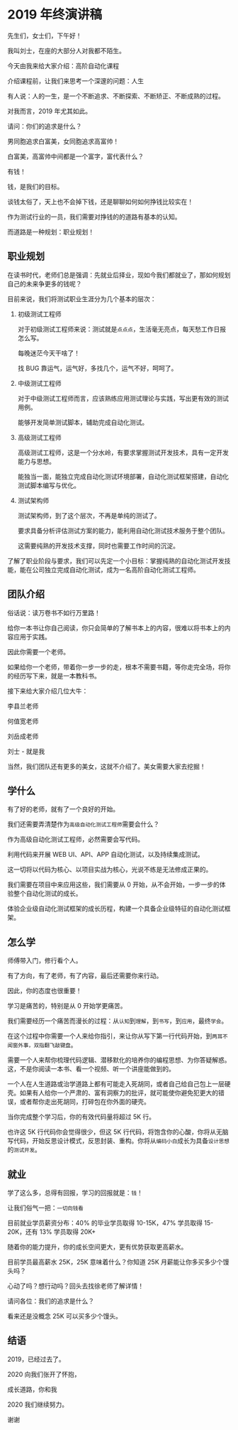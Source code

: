 # 2019 年终演讲稿

先生们，女士们，下午好！

我叫刘士，在座的大部分人对我都不陌生。

今天由我来给大家介绍：高阶自动化课程

介绍课程前，让我们来思考一个深邃的问题：人生

有人说：人的一生，是一个不断追求、不断探索、不断矫正、不断成熟的过程。

对我而言，2019 年尤其如此。

请问：你们的追求是什么？

男同胞追求白富美，女同胞追求高富帅！

白富美，高富帅中间都是一个富字，富代表什么？

有钱！

钱，是我们的目标。

谈钱太俗了，天上也不会掉下钱，还是聊聊如何如何挣钱比较实在！

作为测试行业的一员，我们需要对挣钱的的道路有基本的认知。

而道路是一种规划：职业规划！

## 职业规划

在读书时代，老师们总是强调：先就业后择业，现如今我们都就业了，那如何规划自己的未来争更多的钱呢？

目前来说，我们将测试职业生涯分为几个基本的层次：

1. 初级测试工程师

    对于初级测试工程师来说：测试就是`点点点`，生活毫无亮点，每天愁工作日报怎么写。

    每晚迷茫今天干啥了！

    找 BUG 靠运气，运气好，多找几个，运气不好，呵呵了。

1. 中级测试工程师

    对于中级测试工程师而言，应该熟练应用测试理论与实践，写出更有效的测试用例。

    能够开发简单测试脚本，辅助完成自动化测试。

1. 高级测试工程师

    高级测试工程师，这是一个分水岭，有要求掌握测试开发技术，具有一定开发能力与思想。

    能独当一面，能独立完成自动化测试环境部署，自动化测试框架搭建，自动化测试脚本编写与优化。

1. 测试架构师

    测试架构师，到了这个层次，不再是单纯的测试了。

    要求具备分析评估测试方案的能力，能利用自动化测试技术服务于整个团队。

    这需要纯熟的开发技术支撑，同时也需要工作时间的沉淀。

了解了职业阶段与要求，我们可以先定一个小目标：掌握纯熟的自动化测试开发技能，能在公司独立完成自动化测试，成为一名高阶自动化测试工程师。

## 团队介绍

俗话说：读万卷书不如行万里路！

给你一本书让你自己阅读，你只会简单的了解书本上的内容，很难以将书本上的内容应用于实践。

因此你需要一个老师。

如果给你一个老师，带着你一步一步的走，根本不需要书籍，等你走完全场，将你的经历写下来，就是一本教科书。

接下来给大家介绍几位大牛：

李县兰老师

何值宽老师

刘岳成老师

刘士 - 就是我

当然，我们团队还有更多的美女，这就不介绍了。美女需要大家去挖掘！

## 学什么

有了好的老师，就有了一个良好的开始。

我们还需要弄清楚作为`高级自动化测试工程师`需要会什么？

作为高级自动化测试工程师，必然需要会写代码。

利用代码来开展 WEB UI、API、APP 自动化测试，以及持续集成测试。

这一切将以代码为核心、以项目实战为核心，光说不练是无法修成正果的。

我们需要在项目中来应用这些，我们需要从 0 开始，从不会开始，一步一步的体验整个自动化测试的成长。

体验企业级自动化测试框架的成长历程，构建一个具备企业级特征的自动化测试框架。

## 怎么学

师傅带入门，修行看个人。

有了方向，有了老师，有了内容，最后还需要你来行动。

因此，你的态度也很重要！

学习是痛苦的，特别是从 0 开始学更痛苦。

我们需要经历一个痛苦而漫长的过程：从`认知`到`理解`，到`书写`，到`应用`，最终`学会`。

在这个过程中你需要一个人来给你指引，来让你从写下第一行代码开始，到`两耳不闻窗外事，双指翻飞敲键盘`。

需要一个人来帮你梳理代码逻辑、潜移默化的培养你的编程思想、为你答疑解惑。这，不是你阅读一本书、看一个视频、听一个讲座能做到的。

一个人在人生道路或治学道路上都有可能走入死胡同，或者自己给自己包上一层硬壳。如果有人给你一个严肃的、富有洞察力的批评，就可能使你避免犯更大的错误，或者帮你走出死胡同，打碎包在你外面的硬壳。

当你完成整个学习后，你的有效代码量将超过 5K 行。

也许这 5K 行代码你会觉得很少，但这 5K 行代码，将饱含你的心酸，你将从无脑写代码，开始反思设计模式，反思封装、重构。你将从`编码小白`成长为具备`设计思想`的`测试开发`。

## 就业

学了这么多，总得有回报，学习的回报就是：`钱`！

让我们俗气一把：`一切向钱看`

目前就业学员薪资分布：40% 的毕业学员取得 10-15K，47% 学员取得 15-20K，还有 13% 学员取得 20K+

随着你的能力提升，你的成长空间更大，更有优势获取更高薪水。

目前学员最高薪水 25K，25K 意味着什么？你知道 25K 月薪能让你多买多少个馒头吗？

心动了吗？想行动吗？回头去找徐老师了解详情！

请问各位：我们的追求是什么？

看来还是没概念 25K 可以买多少个馒头。

## 结语

2019，已经过去了。

2020 向我们张开了怀抱，

成长道路，你和我

2020 我们继续努力。

谢谢
